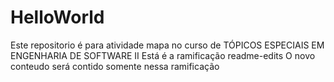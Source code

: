 # HelloWorld
Este repositorio é para atividade mapa no curso de TÓPICOS ESPECIAIS EM ENGENHARIA DE SOFTWARE II
Está é a ramificação readme-edits
O novo conteudo será contido somente nessa ramificação
